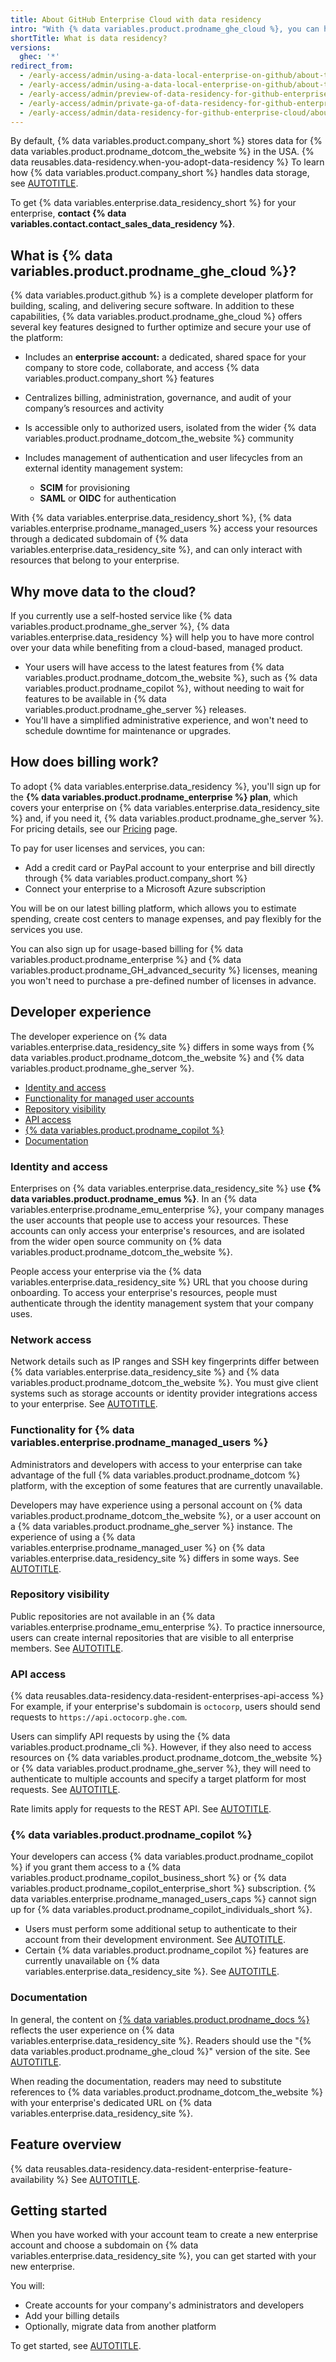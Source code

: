 ```yaml
---
title: About GitHub Enterprise Cloud with data residency
intro: "With {% data variables.product.prodname_ghe_cloud %}, you can have more control over your data without needing to host your own platform."
shortTitle: What is data residency?
versions:
  ghec: '*'
redirect_from:
  - /early-access/admin/using-a-data-local-enterprise-on-github/about-the-alpha-of-data-locality-for-github-enterprise-cloud
  - /early-access/admin/using-a-data-local-enterprise-on-github/about-the-alpha-of-data-residency-for-github-enterprise-cloud
  - /early-access/admin/preview-of-data-residency-for-github-enterprise/about-the-preview-of-data-residency-for-github-enterprise
  - /early-access/admin/private-ga-of-data-residency-for-github-enterprise-cloud/about-the-private-ga-of-data-residency-for-github-enterprise-cloud
  - /early-access/admin/data-residency-for-github-enterprise-cloud/about-data-residency-for-github-enterprise-cloud
---
```


By default, {% data variables.product.company_short %} stores data for {% data variables.product.prodname_dotcom_the_website %} in the USA. {% data reusables.data-residency.when-you-adopt-data-residency %} To learn how {% data variables.product.company_short %} handles data storage, see [AUTOTITLE](/admin/data-residency/about-storage-of-your-data-with-data-residency).

To get {% data variables.enterprise.data_residency_short %} for your enterprise, **contact {% data variables.contact.contact_sales_data_residency %}**.

## What is {% data variables.product.prodname_ghe_cloud %}?

{% data variables.product.github %} is a complete developer platform for building, scaling, and delivering secure software. In addition to these capabilities, {% data variables.product.prodname_ghe_cloud %} offers several key features designed to further optimize and secure your use of the platform:

* Includes an **enterprise account:** a dedicated, shared space for your company to store code, collaborate, and access {% data variables.product.company_short %} features
* Centralizes billing, administration, governance, and audit of your company’s resources and activity
* Is accessible only to authorized users, isolated from the wider {% data variables.product.prodname_dotcom_the_website %} community
* Includes management of authentication and user lifecycles from an external identity management system:

  * **SCIM** for provisioning
  * **SAML** or **OIDC** for authentication

With {% data variables.enterprise.data_residency_short %}, {% data variables.enterprise.prodname_managed_users %} access your resources through a dedicated subdomain of {% data variables.enterprise.data_residency_site %}, and can only interact with resources that belong to your enterprise.

## Why move data to the cloud?

If you currently use a self-hosted service like {% data variables.product.prodname_ghe_server %}, {% data variables.enterprise.data_residency %} will help you to have more control over your data while benefiting from a cloud-based, managed product.

* Your users will have access to the latest features from {% data variables.product.prodname_dotcom_the_website %}, such as {% data variables.product.prodname_copilot %}, without needing to wait for features to be available in {% data variables.product.prodname_ghe_server %} releases.
* You'll have a simplified administrative experience, and won't need to schedule downtime for maintenance or upgrades.

## How does billing work?

To adopt {% data variables.enterprise.data_residency %}, you'll sign up for the **{% data variables.product.prodname_enterprise %} plan**, which covers your enterprise on {% data variables.enterprise.data_residency_site %} and, if you need it, {% data variables.product.prodname_ghe_server %}. For pricing details, see our [Pricing](https://github.com/pricing) page.

To pay for user licenses and services, you can:
* Add a credit card or PayPal account to your enterprise and bill directly through {% data variables.product.company_short %}
* Connect your enterprise to a Microsoft Azure subscription

You will be on our latest billing platform, which allows you to estimate spending, create cost centers to manage expenses, and pay flexibly for the services you use.

You can also sign up for usage-based billing for {% data variables.product.prodname_enterprise %} and {% data variables.product.prodname_GH_advanced_security %} licenses, meaning you won't need to purchase a pre-defined number of licenses in advance.

## Developer experience

The developer experience on {% data variables.enterprise.data_residency_site %} differs in some ways from {% data variables.product.prodname_dotcom_the_website %} and {% data variables.product.prodname_ghe_server %}.

* [Identity and access](#identity-and-access)
* [Functionality for managed user accounts](#functionality-for-managed-user-accounts)
* [Repository visibility](#repository-visibility)
* [API access](#api-access)
* [{% data variables.product.prodname_copilot %}](#github-copilot)
* [Documentation](#documentation)

### Identity and access

Enterprises on {% data variables.enterprise.data_residency_site %} use **{% data variables.product.prodname_emus %}**. In an {% data variables.enterprise.prodname_emu_enterprise %}, your company manages the user accounts that people use to access your resources. These accounts can only access your enterprise's resources, and are isolated from the wider open source community on {% data variables.product.prodname_dotcom_the_website %}.

People access your enterprise via the {% data variables.enterprise.data_residency_site %} URL that you choose during onboarding. To access your enterprise's resources, people must authenticate through the identity management system that your company uses.

### Network access

Network details such as IP ranges and SSH key fingerprints differ between {% data variables.enterprise.data_residency_site %} and {% data variables.product.prodname_dotcom_the_website %}. You must give client systems such as storage accounts or identity provider integrations access to your enterprise. See [AUTOTITLE](/admin/data-residency/network-details-for-ghecom).

### Functionality for {% data variables.enterprise.prodname_managed_users %}

Administrators and developers with access to your enterprise can take advantage of the full {% data variables.product.prodname_dotcom %} platform, with the exception of some features that are currently unavailable.

Developers may have experience using a personal account on {% data variables.product.prodname_dotcom_the_website %}, or a user account on a {% data variables.product.prodname_ghe_server %} instance. The experience of using a {% data variables.enterprise.prodname_managed_user %} on {% data variables.enterprise.data_residency_site %} differs in some ways. See [AUTOTITLE](/admin/identity-and-access-management/understanding-iam-for-enterprises/abilities-and-restrictions-of-managed-user-accounts).

### Repository visibility

Public repositories are not available in an {% data variables.enterprise.prodname_emu_enterprise %}. To practice innersource, users can create internal repositories that are visible to all enterprise members. See [AUTOTITLE](/repositories/creating-and-managing-repositories/about-repositories#about-internal-repositories).

### API access

{% data reusables.data-residency.data-resident-enterprises-api-access %} For example, if your enterprise's subdomain is `octocorp`, users should send requests to `https://api.octocorp.ghe.com`.

Users can simplify API requests by using the {% data variables.product.prodname_cli %}. However, if they also need to access resources on {% data variables.product.prodname_dotcom_the_website %} or {% data variables.product.prodname_ghe_server %}, they will need to authenticate to multiple accounts and specify a target platform for most requests. See [AUTOTITLE](/github-cli/github-cli/using-multiple-accounts).

Rate limits apply for requests to the REST API. See [AUTOTITLE](/rest/overview/rate-limits-for-the-rest-api).

### {% data variables.product.prodname_copilot %}

Your developers can access {% data variables.product.prodname_copilot %} if you grant them access to a {% data variables.product.prodname_copilot_business_short %} or {% data variables.product.prodname_copilot_enterprise_short %} subscription. {% data variables.enterprise.prodname_managed_users_caps %} cannot sign up for {% data variables.product.prodname_copilot_individuals_short %}.

* Users must perform some additional setup to authenticate to their account from their development environment. See [AUTOTITLE](/copilot/managing-copilot/configure-personal-settings/using-github-copilot-with-an-account-on-ghecom).
* Certain {% data variables.product.prodname_copilot %} features are currently unavailable on {% data variables.enterprise.data_residency_site %}. See [AUTOTITLE](/admin/data-residency/feature-overview-for-github-enterprise-cloud-with-data-residency#currently-unavailable-features).

### Documentation

In general, the content on [{% data variables.product.prodname_docs %}](/enterprise-cloud@latest) reflects the user experience on {% data variables.enterprise.data_residency_site %}. Readers should use the "{% data variables.product.prodname_ghe_cloud %}" version of the site. See [AUTOTITLE](/get-started/using-github-docs/about-versions-of-github-docs#about-versions-of-github-docs).

When reading the documentation, readers may need to substitute references to {% data variables.product.prodname_dotcom_the_website %} with your enterprise's dedicated URL on {% data variables.enterprise.data_residency_site %}.

## Feature overview

{% data reusables.data-residency.data-resident-enterprise-feature-availability %} See [AUTOTITLE](/admin/data-residency/feature-overview-for-github-enterprise-cloud-with-data-residency).

## Getting started

When you have worked with your account team to create a new enterprise account and choose a subdomain on {% data variables.enterprise.data_residency_site %}, you can get started with your new enterprise.

You will:

* Create accounts for your company's administrators and developers
* Add your billing details
* Optionally, migrate data from another platform

To get started, see [AUTOTITLE](/admin/data-residency/getting-started-with-data-residency-for-github-enterprise-cloud).
